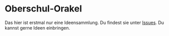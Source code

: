 # Oberschul-Orakel

Das hier ist erstmal nur eine Ideensammlung. Du findest sie unter [Issues](https://github.com/tursics/thought-grammar-school-oracle/issues). Du kannst gerne Ideen einbringen.
